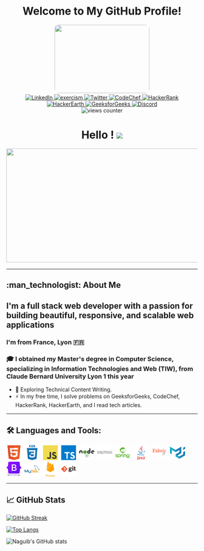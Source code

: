 <h1 style="font-weight: bold; text-align: center;">Welcome to My GitHub Profile!</h1>

<div id="header" align="center">
  <img src="https://media.giphy.com/media/bGgsc5mWoryfgKBx1u/giphy.gif" width="250" height="180" style="border-radius: 10px;"/>

<div id="badges">
  <a href="https://www.linkedin.com/in/naguib-med/" target="\_blank"> 
    <img src="https://img.shields.io/badge/LinkedIn-0077B5?style=for-the-badge&logo=linkedin&logoColor=white" alt="LinkedIn" />
  </a>
  <a href="https://exercism.org/profiles/Naguib/" target="\_blank">
    <img src="https://d24y9kuxp2d7l2.cloudfront.net/assets/icons/exercism-with-logo-black-b427c06c6a068ba9f391734115e4d22dfa876d1d.svg" alt="exercism" />
  </a>
  <a href="https://twitter.com/NaguibMohamed11" target="\_blank">
    <img src="https://img.shields.io/badge/Twitter-1DA1F2?style=for-the-badge&logo=twitter&logoColor=white" alt="Twitter" />
  </a>
  <a href="https://www.codechef.com/users/naguibmed" target="\_blank">
    <img src="https://img.shields.io/badge/CodeChef-5B4638?style=for-the-badge&logo=codechef&logoColor=white" alt="CodeChef" />
  </a>
  <a href="https://www.hackerrank.com/moma_naguib" target="\_blank">
    <img src="https://img.shields.io/badge/HackerRank-2EC866?style=for-the-badge&logo=hackerrank&logoColor=white" alt="HackerRank" />
  </a>
  <a href="https://www.hackerearth.com/@moma.naguib" target="\_blank">
    <img src="https://img.shields.io/badge/HackerEarth-323754?style=for-the-badge&logo=hackerearth&logoColor=white" alt="HackerEarth" >
  </a>

  <a href="https://auth.geeksforgeeks.org/user/momanaf7ug/" target="\_blank">
    <img src="https://img.shields.io/badge/GeeksforGeeks-0F9D58?style=for-the-badge&logo=geeksforgeeks&logoColor=white" alt="GeeksforGeeks" />
  </a>

  <a href="Buigan#0001">
    <img src="https://img.shields.io/badge/Discord-7289DA?style=for-the-badge&logo=discord&logoColor=white" alt="Discord" />
  </a>
</div>

<img src="https://komarev.com/ghpvc/?username=naguib-med&style=flat-square&color=blue" alt="views counter"/>
<h1>
  Hello !
  <img src="https://media.giphy.com/media/MPxg9U887PS0B8XT4J/giphy.gif" width="30px"/>
</h1>

</div>

<div align="center">
  <img src="https://i.gifer.com/6M8G.gif" width="600" height="300"/>
</div>

---

<h2>:man_technologist: About Me</h2>

<h2>I'm a full stack web developer with a passion for building beautiful, responsive, and scalable web applications</h2>

<h3>I'm from France, Lyon 🇫🇷</h3>

<h3>🎓 I obtained my Master's degree in Computer Science, specializing in Information Technologies and Web (TIW), from Claude Bernard University Lyon 1 this year</h3>

<ul>
    <li>🌱 Exploring Technical Content Writing.</li>
    <li>⚡ In my free time, I solve problems on GeeksforGeeks, CodeChef, HackerRank, HackerEarth, and I read tech articles.</li>
</ul>

---

<h2>🛠️ Languages and Tools:</h2>

<div>
<img src="https://github.com/devicons/devicon/blob/master/icons/html5/html5-original.svg" title="HTML5" alt="HTML" width="40" height="40"/>&nbsp;
<img src="https://github.com/devicons/devicon/blob/master/icons/css3/css3-plain-wordmark.svg"  title="CSS3" alt="CSS" width="40" height="40"/>&nbsp;
<img src="https://github.com/devicons/devicon/blob/master/icons/javascript/javascript-original.svg" title="JavaScript" alt="JavaScript" width="40" height="40"/>&nbsp;
<img src="https://github.com/devicons/devicon/blob/master/icons/typescript/typescript-original.svg" title="TypeScript" alt="TypeScript" width="40" height="40"/>&nbsp;
<img src="https://github.com/devicons/devicon/blob/master/icons/nodejs/nodejs-original-wordmark.svg" title="NodeJS" alt="NodeJS" width="40" height="40"/>&nbsp;
<img src="https://github.com/devicons/devicon/blob/master/icons/express/express-original-wordmark.svg" title="ExpressJS" alt="ExpressJS" width="40" height="40"/>&nbsp;
<img src="https://github.com/devicons/devicon/blob/master/icons/spring/spring-original-wordmark.svg" title="Spring" alt="Spring" width="40" height="40"/>&nbsp;
<img src="https://github.com/devicons/devicon/blob/master/icons/java/java-original-wordmark.svg" title="Java" alt="Java" width="40" height="40"/>&nbsp;
<img src="image/fabricjs.png" title="FabricJS" alt="FabricJS" width="40" height="40"/>&nbsp;
<img src="https://github.com/devicons/devicon/blob/master/icons/materialui/materialui-original.svg" title="Material UI" alt="Material UI" width="40" height="40"/>&nbsp;
<img src="https://github.com/devicons/devicon/blob/master/icons/bootstrap/bootstrap-original-wordmark.svg" title="Bootstrap" alt="Bootstrap" width="40" height="40"/>&nbsp;
<img src="https://github.com/devicons/devicon/blob/master/icons/mysql/mysql-original-wordmark.svg" title="MySQL"  alt="MySQL" width="40" height="40"/>&nbsp;
<img src="https://github.com/devicons/devicon/blob/master/icons/firebase/firebase-plain-wordmark.svg" title="Firebase" alt="Firebase" width="40" height="40"/>&nbsp;
<img src="https://github.com/devicons/devicon/blob/master/icons/git/git-original-wordmark.svg" title="Git" \*\*alt="Git" width="40" height="40"/>

</div>

--- 

<h2>📈 GitHub Stats</h2>

[![GitHub Streak](https://streak-stats.demolab.com?user=naguib-med&theme=radical&hide_border=true&border_radius=5)](https://git.io/streak-stats)

[![Top Langs](https://github-readme-stats.vercel.app/api/top-langs/?username=naguib-med&layout=compact&theme=radical)](https://github.com/anuraghazra/github-readme-stats)

![Naguib's GitHub stats](https://github-readme-stats.vercel.app/api?username=naguib-med&show_icons=true&theme=radical)

<!---
naguib-med/naguib-med is a ✨ special ✨ repository because its `README.md` (this file) appears on your GitHub profile.
You can click the Preview link to take a look at your changes.
--->

<!-- <div id="header" align="center">
  <img src="https://media.giphy.com/media/M9gbBd9nbDrOTu1Mqx/giphy.gif" width="100"/>
</div> -->
